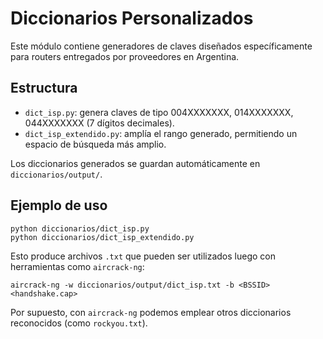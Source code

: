 # Diccionarios Personalizados

Este módulo contiene generadores de claves diseñados específicamente para routers entregados por proveedores en Argentina.

## Estructura

- `dict_isp.py`: genera claves de tipo 004XXXXXXX, 014XXXXXXX, 044XXXXXXX (7 dígitos decimales).
- `dict_isp_extendido.py`: amplía el rango generado, permitiendo un espacio de búsqueda más amplio.

Los diccionarios generados se guardan automáticamente en `diccionarios/output/`.

## Ejemplo de uso

```
python diccionarios/dict_isp.py
python diccionarios/dict_isp_extendido.py
```

Esto produce archivos `.txt` que pueden ser utilizados luego con herramientas como `aircrack-ng`:

`aircrack-ng -w diccionarios/output/dict_isp.txt -b <BSSID> <handshake.cap>`


Por supuesto, con `aircrack-ng` podemos emplear otros diccionarios reconocidos (como `rockyou.txt`).